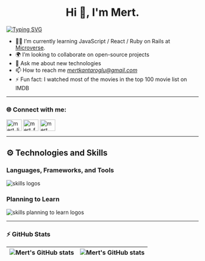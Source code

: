 <h1 align="center">Hi 👋, I'm Mert.</h1>
<a href="https://git.io/typing-svg"><img src="https://readme-typing-svg.demolab.com?font=Fira+Code&pause=1000&center=true&width=1000&lines=Full+Stack+Web+Developer;Always+learning+new+things;Problem+solver" alt="Typing SVG" /></a>

- :man_technologist: I’m currently learning JavaScript / React / Ruby on Rails at [Microverse](https://github.com/microverseinc).
- 🌍 I’m looking to collaborate on open-source projects
- 💬 Ask me about new technologies
- 📫 How to reach me *mertkantaroglu@gmail.com*
- ⚡ Fun fact: I watched most of the movies in the top 100 movie list on IMDB

---

### :globe_with_meridians:	 Connect with me:

<p align="left">
<a href="https://linkedin.com/in/mert-kantaroglu" target="_blank"><img align="center" src="https://raw.githubusercontent.com/rahuldkjain/github-profile-readme-generator/master/src/images/icons/Social/linked-in-alt.svg" alt="mert_linkedin" height="30" width="40" /></a>
<a href="https://www.facebook.com/mertkantaroglu" target="_blank"><img align="center" src="https://raw.githubusercontent.com/rahuldkjain/github-profile-readme-generator/master/src/images/icons/Social/facebook.svg" alt="mert_fb" height="30" width="40" /></a>
<a href="https://medium.com/@mertkantaroglu" target="blank"><img align="center" src="https://raw.githubusercontent.com/rahuldkjain/github-profile-readme-generator/master/src/images/icons/Social/medium.svg" alt="mert_medium" height="30" width="40" /></a>
</p>

---

 <h2> <strong> ⚙️ Technologies and Skills </strong>
    
  <h3> <strong> Languages, Frameworks, and Tools </strong></h3>
  <img align="center" src="https://skillicons.dev/icons?i=html,css,js,react,redux,nodejs,ruby,rails,postgresql,git,github,vscode,netlify,bootstrap,jest " alt="skills logos"/> 

  <h3> <strong> Planning to Learn </strong></h3>
  <img src="https://skillicons.dev/icons?i=ts,tailwind,nextjs,vue,svelte,aws,flutter" alt="skills planning to learn logos"> 

---
### :zap:  GitHub Stats 

| <img align="center" src="https://github-readme-stats.vercel.app/api?username=mertkantaroglu&show_icons=true&include_all_commits=true&hide_border=true" alt="Mert's GitHub stats" /> | <img align="center" src="https://github-readme-stats.vercel.app/api/top-langs/?username=mertkantaroglu&langs_count=8&layout=compact&hide_border=true" alt="Mert's GitHub stats" /> |
| ------------- | ------------- |

<p align="left"> <img src="https://komarev.com/ghpvc/?username=mertkantaroglu&label=Profile%20views&color=0e75b6&style=flat" alt="" /> </p>
